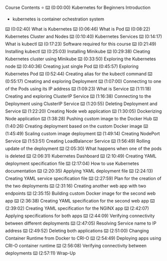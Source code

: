  Course Contents ⭐️
⌨️ (0:00:00) Kubernetes for Beginners Introduction
- kubernetes is container ochestration system

⌨️ (0:02:40) What is Kubernetes
⌨️ (0:06:46) What is Pod
⌨️ (0:08:22) Kubernetes Cluster and Nodes
⌨️ (0:10:40) Kubernetes Services
⌨️ (0:14:17) What is kubectl
⌨️ (0:17:23) Software required for this course
⌨️ (0:21:49) Installing kubectl
⌨️ (0:25:03) Installing Minikube
⌨️ (0:29:38) Cleating Kubernetes cluster using Minikube
⌨️ (0:33:50) Exploring the Kubernetes node
⌨️ (0:40:36) Creating just single Pod
⌨️ (0:45:57) Exploring Kubernetes Pod
⌨️ (0:52:44) Creating alias for the kubectl command
⌨️ (0:55:17) Creating and exploring Deployment
⌨️ (1:07:00) Connecting to one of the Pods using its IP address
⌨️ (1:09:23) What is Service
⌨️ (1:11:18) Creating and exploring ClusterIP Service
⌨️ (1:16:38) Connecting to the Deployment using ClusterIP Service
⌨️ (1:20:55) Deleting Deployment and Service
⌨️ (1:22:20) Creating Node web application
⌨️ (1:30:05) Dockerizing Node application
⌨️ (1:38:28) Pushing custom image to the Docker Hub
⌨️ (1:40:26) Creating deployment based on the custom Docker image
⌨️ (1:45:49) Scaling custom image deployment
⌨️ (1:49:14) Creating NodePort Service
⌨️ (1:53:51) Creating LoadBalancer Service
⌨️ (1:56:49) Rolling update of the deployment
⌨️ (2:05:30) What happens when one of the pods is deleted
⌨️ (2:06:31) Kubernetes Dashboard
⌨️ (2:10:49) Creating YAML deployment specification file
⌨️ (2:17:04) How to use Kubernetes documentation
⌨️ (2:20:35) Applying YAML deployment file
⌨️ (2:24:13) Creating YAML service specification file
⌨️ (2:27:59) Plan for the creation of the two deployments
⌨️ (2:31:16) Creating another web app with two endpoints
⌨️ (2:35:15) Building custom Docker image for the second web app
⌨️ (2:36:38) Creating YAML specification for the second web app
⌨️ (2:39:02) Creating YAML specification for the NGINX app
⌨️ (2:42:07) Applying specifications for both apps
⌨️ (2:44:09) Verifying connectivity between different deployments
⌨️ (2:47:05) Resolving Service name to IP address
⌨️ (2:49:52) Deleting both applications
⌨️ (2:51:00) Changing Container Runtime from Docker to CRI-O
⌨️ (2:54:49) Deploying apps using CRI-O container runtime
⌨️ (2:56:08) Verifying connectivity between deployments
⌨️ (2:57:11) Wrap-Up